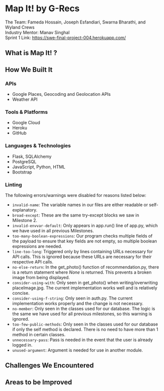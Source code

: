 # Map It! by G-Recs
The Team: Fameda Hossain, Joseph Esfandiari, Swarna Bharathi, and Wyland Crews<br>
Industry Mentor: Manav Singhal<br>
Sprint 1 Link: https://swe-final-project-004.herokuapp.com/
## What is Map It! ?
## How We Built It
### APIs
- Google Places, Geocoding and Geolocation APIs
- Weather API
### Tools & Platforms
- Google Cloud
- Heroku
- GitHub
### Languages & Technologies
- Flask, SQLAlchemy
- PostgreSQL
- JavaScript, Python, HTML
- Bootstrap
### Linting
The following errors/warnings were disabled for reasons listed below:
- ```invalid-name```: The variable names in our files are either readable or self-explanatory.
- ```broad-except```: These are the same try-except blocks we saw in Milestone 2.
- ```invalid-envvar-default```: Only appears in app.run() line of app.py, which we have used in all previous Milestones.
- ```too-many-boolean-expressions```: Our program checks multiple fields of the payload to ensure that key fields are not empty, so multiple boolean expressions are needed.
- ```line-too-long```: Triggered only by lines containing URLs necessary for API calls. This is ignored because these URLs are necessary for their respective API calls.
- ```no-else-return```: In the get_photo() function of recommendation.py, there is a return statement where *None* is returned. This prevents a broken image from being displayed.
- ```consider-using-with```: Only seen in get_photo() when writing/overwriting placeImage.jpg. The current implementation works well and is relatively concise.
- ```consider-using-f-string```: Only seen in auth.py. The current implementation works properly and the change is not necessary.
- ```no-member```: Only seen in the classes used for our database. The logic is the same we have used for all previous milestones, so this warning is ignored.
- ```too-few-public-methods```: Only seen in the classes used for our database if only the self method is declared. There is no need to have more than 1 method in certain classes.
- ```unnecessary-pass```: Pass is needed in the event that the user is already logged in.
- ```unused-argument```: Argument is needed for use in another module.
## Challenges We Encountered
## Areas to be Improved
